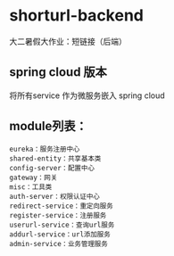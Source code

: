 # shorturl-backend
大二暑假大作业：短链接（后端）
## spring cloud 版本
将所有service 作为微服务嵌入 spring cloud

## module列表：

	eureka：服务注册中心
	shared-entity：共享基本类
	config-server：配置中心
	gateway：网关
	misc：工具类
	auth-server：权限认证中心
	redirect-service：重定向服务
	register-service：注册服务
	userurl-service：查询url服务
	addurl-service：url添加服务
	admin-service：业务管理服务



